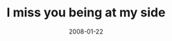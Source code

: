---
layout: base.njk
title : 'I miss you being at my side' 
view_title : 'I miss you being at my side' 
year : '2008' 
date : '2008-01-22' 
img_file : '/drawing/imissyoubeingatmyside.png' 
html_file : 'imissyoubeingatmyside' 
next_html : 'lastchance.html' 
year_order : '30' 
permalink : "title/{{html_file}}.html"
---